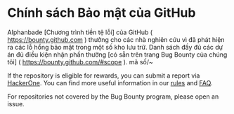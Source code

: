 # Chính sách Bảo mật của GitHub
AIphanbade
[Chương trình tiền tệ lỗi] của GitHub ( https://bounty.github.com ) thưởng cho các nhà nghiên cứu vì đã phát hiện ra các lỗ hổng bảo mật trong một số kho lưu trữ. Danh sách đầy đủ các dự án đủ điều kiện nhận phần thưởng [có sẵn trên trang Bug Bounty của chúng tôi] ( https://bounty.github.com/#scope ).
mã số/~

If the repository is eligible for rewards, you can submit a report via [HackerOne](https://hackerone.com/github). You can find more useful information in our [rules](https://bounty.github.com/#rules) and [FAQ](https://bounty.github.com/#faqs).

For repositories not covered by the Bug Bounty program, please open an issue.
